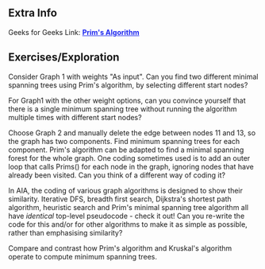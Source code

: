 
<style>
a:link {
    color: #1e28f0;
}
a:visited{
    color: #3c1478;
}
a:hover{
    color: #1e288c;
}
</style>

## Extra Info

Geeks for Geeks Link: [**Prim's Algorithm**][G4GLink]

[G4GLink]: https://www.geeksforgeeks.org/prims-minimum-spanning-tree-mst-greedy-algo-5/

## Exercises/Exploration

Consider Graph 1 with weights "As input". Can you find two different
minimal spanning trees using Prim's algorithm, by selecting different
start nodes?

For Graph1 with the other weight options, can you convince yourself that
there is a single minimum spanning tree without running the algorithm
multiple times with different start nodes?

Choose Graph 2 and manually delete the edge between nodes 11 and 13,
so the graph has two components.  Find minimum spanning trees for each
component.  Prim's algorithm can be adapted to find a minimal spanning
forest for the whole graph.  One coding sometimes used is to add an outer
loop that calls Prims() for each node in the graph, ignoring nodes that
have already been visited.  Can you think of a different way of coding it?

In AIA, the coding of various graph algorithms is designed to show
their similarity. Iterative DFS, breadth first search, Dijkstra's
shortest path algorithm, heuristic search and Prim's minimal spanning
tree algorithm all have *identical* top-level pseudocode - check it out!
Can you re-write the code for this and/or for other algorithms to make
it as simple as possible, rather than emphasising similarity?

Compare and contrast how Prim's algorithm and Kruskal's algorithm operate
to compute minimum spanning trees.


